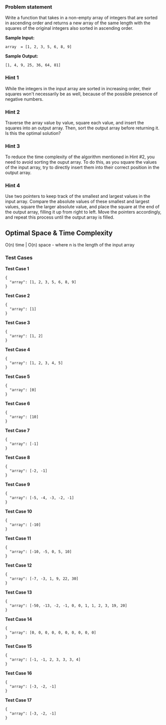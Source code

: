 ### Problem statement

Write a function that takes in a non-empty array of integers that are sorted
in ascending order and returns a new array of the same length with the squares
of the original integers also sorted in ascending order.

**Sample Input:**

```
array  = [1, 2, 3, 5, 6, 8, 9]
```

**Sample Output:**

```
[1, 4, 9, 25, 36, 64, 81]
```


### Hint 1
While the integers in the input array are sorted in increasing order, their
  squares won't necessarily be as well, because of the possible presence of
  negative numbers.
### Hint 2
Traverse the array value by value, square each value, and insert the squares
  into an output array. Then, sort the output array before returning it. Is this
  the optimal solution?
### Hint 3
To reduce the time complexity of the algorithm mentioned in Hint #2, you need
  to avoid sorting the ouput array. To do this, as you square the values of the
  input array, try to directly insert them into their correct position in the
  output array.

### Hint 4
Use two pointers to keep track of the smallest and largest values in the input
  array. Compare the absolute values of these smallest and largest values,
  square the larger absolute value, and place the square at the end of the
  output array, filling it up from right to left. Move the pointers accordingly,
  and repeat this process until the output array is filled.

## Optimal Space & Time Complexity
O(n) time | O(n) space - where n is the length of the input array

### Test Cases

**Test Case 1**

```
{
  "array": [1, 2, 3, 5, 6, 8, 9]
}
```

**Test Case 2**

```
{
  "array": [1]
}
```

**Test Case 3**

```
{
  "array": [1, 2]
}
```

**Test Case 4**

```
{
  "array": [1, 2, 3, 4, 5]
}
```

**Test Case 5**

```
{
  "array": [0]
}
```

**Test Case 6**

```
{
  "array": [10]
}
```

**Test Case 7**

```
{
  "array": [-1]
}
```

**Test Case 8**

```
{
  "array": [-2, -1]
}
```

**Test Case 9**

```
{
  "array": [-5, -4, -3, -2, -1]
}
```

**Test Case 10**

```
{
  "array": [-10]
}
```

**Test Case 11**

```
{
  "array": [-10, -5, 0, 5, 10]
}
```

**Test Case 12**

```
{
  "array": [-7, -3, 1, 9, 22, 30]
}
```

**Test Case 13**

```
{
  "array": [-50, -13, -2, -1, 0, 0, 1, 1, 2, 3, 19, 20]
}
```

**Test Case 14**

```
{
  "array": [0, 0, 0, 0, 0, 0, 0, 0, 0, 0]
}
```

**Test Case 15**

```
{
  "array": [-1, -1, 2, 3, 3, 3, 4]
}
```

**Test Case 16**

```
{
  "array": [-3, -2, -1]
}
```

**Test Case 17**

```
{
  "array": [-3, -2, -1]
}
```
